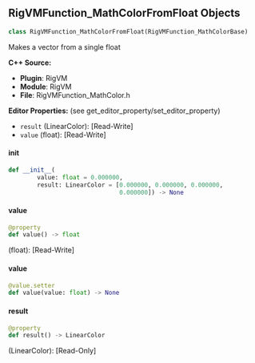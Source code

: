 ## RigVMFunction_MathColorFromFloat Objects

```python
class RigVMFunction_MathColorFromFloat(RigVMFunction_MathColorBase)
```

Makes a vector from a single float

**C++ Source:**

- **Plugin**: RigVM
- **Module**: RigVM
- **File**: RigVMFunction_MathColor.h

**Editor Properties:** (see get_editor_property/set_editor_property)

- ``result`` (LinearColor):  [Read-Write]
- ``value`` (float):  [Read-Write]

<a id="unreal.RigVMFunction_MathColorFromFloat.__init__"></a>

#### __init__

```python
def __init__(
        value: float = 0.000000,
        result: LinearColor = [0.000000, 0.000000, 0.000000,
                               0.000000]) -> None
```

<a id="unreal.RigVMFunction_MathColorFromFloat.value"></a>

#### value

```python
@property
def value() -> float
```

(float):  [Read-Write]

<a id="unreal.RigVMFunction_MathColorFromFloat.value"></a>

#### value

```python
@value.setter
def value(value: float) -> None
```

<a id="unreal.RigVMFunction_MathColorFromFloat.result"></a>

#### result

```python
@property
def result() -> LinearColor
```

(LinearColor):  [Read-Only]

<a id="unreal.RigUnit_MathColorFromFloat"></a>